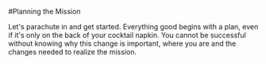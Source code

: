 #Planning the Mission

Let's parachute in and get started.  Everything good begins with a plan, even if it's only on the back of your cocktail napkin.  You cannot be successful without knowing why this change is important, where you are and the changes needed to realize the mission.


